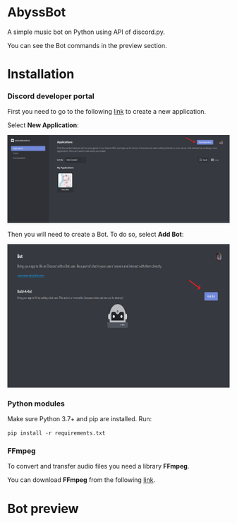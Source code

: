 # AbyssBot
A simple music bot on Python using API of discord.py.

You can see the Bot commands in the preview section.

# Installation

### Discord developer portal
First you need to go to the following [link](https://discord.com/developers/applications) to create a new application. 

Select **New Application**:

![](README_images/new_application.PNG)

Then you will need to create a Bot. To do so, select **Add Bot**:

<img src="README_images/add_bot.PNG" height="325" width="650">

### Python modules
Make sure Python 3.7+ and pip are installed. Run:

```pip install -r requirements.txt```

### FFmpeg
To convert and transfer audio files you need a library **FFmpeg**.

You can download **FFmpeg** from the following [link](https://ffmpeg.org/download.html).

# Bot preview
